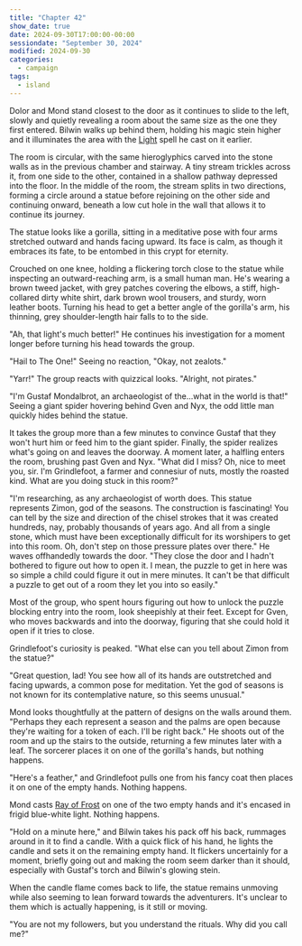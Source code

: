 ```yaml
---
title: "Chapter 42"
show_date: true
date: 2024-09-30T17:00:00-00:00
sessiondate: "September 30, 2024"
modified: 2024-09-30
categories:
  - campaign
tags:
  - island
---
```


Dolor and Mond stand closest to the door as it continues to slide to the left, slowly
and quietly revealing a room about the same size as the one they first entered. Bilwin
walks up behind them, holding his magic stein higher and it illuminates the area with the
[Light](https://www.dndbeyond.com/spells/2618996-light) spell he cast on it earlier.

The room is circular, with the same hieroglyphics carved into the stone walls as in
the previous chamber and stairway. A tiny stream trickles across it, from one side to the
other, contained in a shallow pathway depressed into the floor. In the middle of the room,
the stream splits in two directions, forming a circle around a statue before rejoining
on the other side and continuing onward, beneath a low cut hole in the wall that allows
it to continue its journey. 

The statue looks like a gorilla, sitting in a meditative pose with four arms stretched
outward and hands facing upward. Its face is calm, as though it embraces its fate, to be
entombed in this crypt for eternity.

Crouched on one knee, holding a flickering torch close to the statue while inspecting an
outward-reaching arm, is a small human man. He's wearing a brown tweed jacket, with grey
patches covering the elbows, a stiff, high-collared dirty white shirt, dark brown wool
trousers, and sturdy, worn leather boots. Turning his head to get a better angle of the
gorilla's arm, his thinning, grey shoulder-length hair falls to to the side.

"Ah, that light's much better!" He continues his investigation for a moment longer before
turning his head towards the group.

"Hail to The One!" Seeing no reaction, "Okay, not zealots."

"Yarr!" The group reacts with quizzical looks. "Alright, not pirates."

"I'm Gustaf Mondalbrot, an archaeologist of the...what in the world is that!" Seeing a
giant spider hovering behind Gven and Nyx, the odd little man quickly hides behind the statue.

It takes the group more than a few minutes to convince Gustaf that they won't hurt him
or feed him to the giant spider. Finally, the spider realizes what's going on and leaves
the doorway. A moment later, a halfling enters the room, brushing past Gven and Nyx.
"What did I miss? Oh, nice to meet you, sir. I'm Grindlefoot, a farmer and connesiur of nuts,
mostly the roasted kind. What are you doing stuck in this room?"

"I'm researching, as any archaeologist of worth does. This statue represents Zimon, god
of the seasons. The construction is fascinating! You can tell by the size and direction
of the chisel strokes that it was created hundreds, nay, probably thousands of years ago.
And all from a single stone, which must have been exceptionally difficult for its worshipers
to get into this room. Oh, don't step on those pressure plates over there." He waves
offhandedly towards the door. "They close the door and I hadn't bothered to figure out how
to open it. I mean, the puzzle to get in here was so simple a child could figure it out in
mere minutes. It can't be that difficult a puzzle to get out of a room they let you into
so easily."

Most of the group, who spent hours figuring out how to unlock the puzzle blocking entry into
the room, look sheepishly at their feet. Except for Gven, who moves backwards and into the
doorway, figuring that she could hold it open if it tries to close.

Grindlefoot's curiosity is peaked. "What else can you tell about Zimon from the statue?"

"Great question, lad! You see how all of its hands are outstretched and facing upwards, a
common pose for meditation. Yet the god of seasons is not known for its contemplative
nature, so this seems unusual."

Mond looks thoughtfully at the pattern of designs on the walls around them. "Perhaps they
each represent a season and the palms are open because they're waiting for a token of each.
I'll be right back." He shoots out of the room and up the stairs to the outside, returning
a few minutes later with a leaf. The sorcerer places it on one of the gorilla's hands, but
nothing happens.

"Here's a feather," and Grindlefoot pulls one from his fancy coat then places it on one of
the empty hands. Nothing happens.

Mond casts [Ray of Frost](https://www.dndbeyond.com/spells/2618930-ray-of-frost) on one of the
two empty hands and it's encased in frigid blue-white light. Nothing happens.

"Hold on a minute here," and Bilwin takes his pack off his back, rummages around in it to
find a candle. With a quick flick of his hand, he lights the candle and sets it on the
remaining empty hand. It flickers uncertainly for a moment, briefly going out and making
the room seem darker than it should, especially with Gustaf's torch and Bilwin's glowing
stein.

When the candle flame comes back to life, the statue remains unmoving while also seeming to
lean forward towards the adventurers. It's unclear to them which is actually happening, is
it still or moving.

"You are not my followers, but you understand the rituals. Why did you call me?"





<!-- NOTES -->

<!-- em dash: — | Mac kebyoard shortcut = Option + Shift + Dash (-) -->
<!-- https://oatcookies.neocities.org/dndmoney to convert copper, silver, gold, and more into CP -->
<!-- Frequently used links:
  [Barbarian rage](https://www.thegamer.com/dungeons-dragons-dnd-barbarian-rage-explained-guide/)
  [Bardic inspiration](https://www.dndbeyond.com/classes/1-bard#BardicInspiration-75)
  [Chaos Bolt](https://www.dndbeyond.com/spells/14761-chaos-bolt)
  [Hanseath](https://forgottenrealms.fandom.com/wiki/Hanseath)
  [Hellish Rebuke](https://www.dndbeyond.com/spells/hellish-rebuke)
  [hurdy-gurdy](https://en.wikipedia.org/wiki/Hurdy-gurdy)
  [Mind Spike](http://dnd5e.wikidot.com/spell:mind-spike)
  [Shillelagh](https://www.dndbeyond.com/spells/2249-shillelagh)
  [Spiritual Weapon](https://www.dndbeyond.com/spells/2263-spiritual-weapon)
  [Wild Shape](https://www.dndbeyond.com/posts/635-druid-101-wild-shape-guide)
-->
<!--
  Lists of spells for the classes:
    - Bard spells: https://www.dndbeyond.com/spells/class/1-bard
    - Cleric spells: https://www.dndbeyond.com/spells/class/cleric 
    - Druid spells: https://www.dndbeyond.com/spells/class/druid
    - Sorcerer spells: https://www.dndbeyond.com/spells/class/sorcerer
  Monsters: https://www.dndbeyond.com/monsters
  Damage types: https://www.wargamer.com/dnd/damage-types
  Luck (Bilwin): http://dnd5e.wikidot.com/feat:lucky
-->
<!-- Directions on a boat:
  Port = left side
  Starboard = right side
  Bow = front
  Aft = back (inside the ship, on board)
  Stern = back (outside, offboard)
-->
